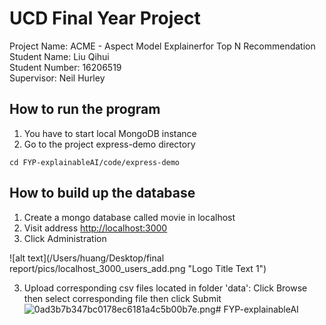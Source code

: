 # UCD Final Year Project

Project Name: ACME - Aspect Model Explainerfor Top N Recommendation  
Student Name: Liu Qihui  
Student Number: 16206519  
Supervisor: Neil Hurley  

## How to run the program
1. You have to start local MongoDB instance
2. Go to the project express-demo directory 
```
cd FYP-explainableAI/code/express-demo
```

## How to build up the database
1. Create a mongo database called movie in localhost
1. Visit address  [http://localhost:3000](http://localhost:3000)
2. Click Administration

![alt text](/Users/huang/Desktop/final report/pics/localhost_3000_users_add.png "Logo Title Text 1")

3. Upload corresponding csv files located in folder 'data':
Click Browse then select corresponding file then click Submit
![0ad3b7b347bc0178ec6181a4c5b00b7e.png](evernotecid://D26E8388-2E4B-4F47-BFA9-48D6E56CEA53/appyinxiangcom/17450906/ENResource/p153)# FYP-explainableAI